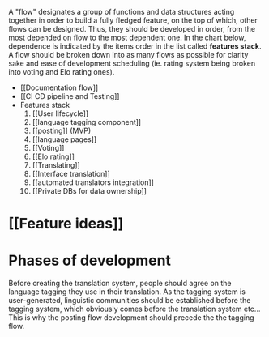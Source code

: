 A "flow" designates a group of functions and data structures acting together in order to build a fully fledged feature, on the top of which, other flows can be designed. Thus, they should be developed in order, from the most depended on flow to the most dependent one.
In the chart below, dependence is indicated by the items order in the list called **features stack**.
A flow should be broken down into as many flows as possible for clarity sake and ease of development scheduling (ie. rating system being broken into voting and Elo rating ones).

- [[Documentation flow]]
- [[CI CD pipeline and Testing]] 
- Features stack
	1. [[User lifecycle]]
	3. [[language tagging component]]
	2. [[posting]] (MVP)
	3. [[language pages]]
	4. [[Voting]]
	5. [[Elo rating]]
	6. [[Translating]]
	7. [[Interface translation]]
	8. [[automated translators integration]]
	9. [[Private DBs for data ownership]]

# [[Feature ideas]]

# Phases of development
Before creating the translation system, people should agree on the language tagging they use in their translation. As the tagging system is user-generated, linguistic communities should be established before the tagging system, which obviously comes before the translation system etc... This is why the posting flow development should precede the the tagging flow.
